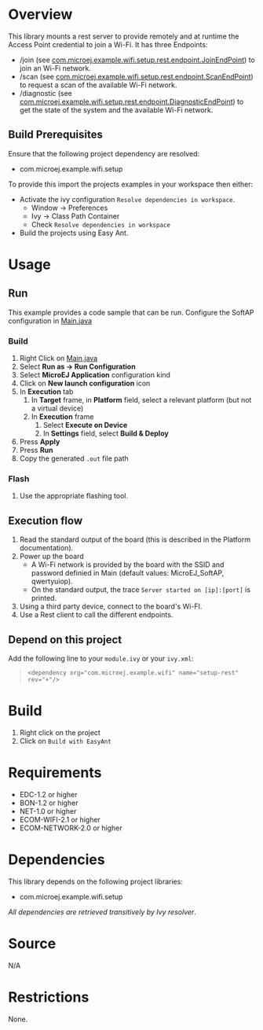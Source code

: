 # Overview

This library mounts a rest server to provide remotely and at runtime the Access Point credential to join a Wi-Fi.
It has three Endpoints:
 - /join (see [com.microej.example.wifi.setup.rest.endpoint.JoinEndPoint](src/main/java/com/microej/example/wifi/setup/rest/endpoint/JoinEndPoint.java)) to join an Wi-Fi network.
 - /scan (see [com.microej.example.wifi.setup.rest.endpoint.ScanEndPoint](src/main/java/com/microej/example/wifi/setup/rest/endpoint/ScanEndPoint.java)) to request a scan of the available Wi-Fi network.
 - /diagnostic (see [com.microej.example.wifi.setup.rest.endpoint.DiagnosticEndPoint](src/main/java/com/microej/example/wifi/setup/rest/endpoint/DiagnosticEndPoint.java)) to get the state of the system and the available Wi-Fi network.
 
## Build Prerequisites

Ensure that the following project dependency are resolved:
 - com.microej.example.wifi.setup 
 
To provide this import the projects examples in your workspace then either:
   * Activate the ivy configuration `Resolve dependencies in workspace`.
     * Window -> Preferences
     * Ivy -> Class Path Container
     * Check `Resolve dependencies in workspace`
   * Build the projects using Easy Ant.

# Usage

## Run
This example provides a code sample that can be run.
Configure the SoftAP configuration in [Main.java](src\main\java\com\microej\example\wifi\setup\rest\Main.java)

### Build
1. Right Click on [Main.java](src\main\java\com\microej\example\wifi\setup\rest\Main.java)
2. Select **Run as -> Run Configuration**
3. Select **MicroEJ Application** configuration kind
4. Click on **New launch configuration** icon
5. In **Execution** tab
	1. In **Target** frame, in **Platform** field, select a relevant platform (but not a virtual device)
	2. In **Execution** frame
		1. Select **Execute on Device**
		2. In **Settings** field, select **Build & Deploy**
6. Press **Apply**
7. Press **Run**
8. Copy the generated `.out` file path

### Flash
1. Use the appropriate flashing tool.

## Execution flow
1. Read the standard output of the board (this is described in the Platform documentation).
2. Power up the board
   * A Wi-Fi network is provided by the board with the SSID and password definied in Main (default values: MicroEJ_SoftAP, qwertyuiop).
   * On the standard output, the trace `Server started on [ip]:[port]` is printed.
3. Using a third party device, connect to the board's Wi-FI.
4. Use a Rest client to call the different endpoints.

## Depend on this project
Add the following line to your `module.ivy` or your `ivy.xml`:
> `<dependency org="com.microej.example.wifi" name="setup-rest" rev="+"/>`

# Build
1. Right click on the project
2. Click on `Build with EasyAnt`

# Requirements
  - EDC-1.2 or higher
  - BON-1.2 or higher
  - NET-1.0 or higher
  - ECOM-WIFI-2.1 or higher
  - ECOM-NETWORK-2.0 or higher

# Dependencies
This library depends on the following project libraries:
   - com.microej.example.wifi.setup

_All dependencies are retrieved transitively by Ivy resolver_.

# Source
N/A

# Restrictions
None.


<!--
    Markdown
    Copyright 2018-2019 MicroEJ Corp. All rights reserved.
    For demonstration purpose only.
    MicroEJ Corp. PROPRIETARY. Use is subject to license terms.
-->